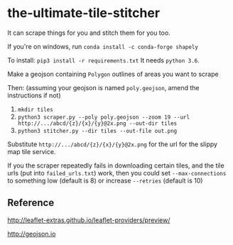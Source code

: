 # the-ultimate-tile-stitcher

It can scrape things for you and stitch them for you too.

If you're on windows, run `conda install -c conda-forge shapely`

To install: `pip3 install -r requirements.txt`
It needs `python 3.6`.


Make a geojson containing `Polygon` outlines of areas you want to scrape

Then: (assuming your geojson is named `poly.geojson`, amend the instructions if not)

1. `mkdir tiles`
2. `python3 scraper.py --poly poly.geojson --zoom 19 --url http://.../abcd/{z}/{x}/{y}@2x.png --out-dir tiles`
3. `python3 stitcher.py --dir tiles --out-file out.png`

Substitute `http://.../abcd/{z}/{x}/{y}@2x.png` for the url for the slippy map tile service.

If you the scraper repeatedly fails in downloading certain tiles, and the tile urls (put into `failed_urls.txt`) work, then you could set `--max-connections` to something low (default is 8) or increase `--retries` (default is 10)

## Reference

http://leaflet-extras.github.io/leaflet-providers/preview/

http://geojson.io
